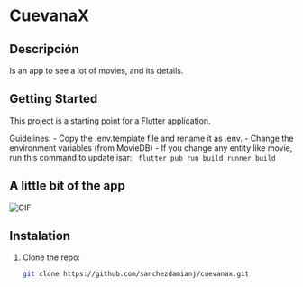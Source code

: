 # CuevanaX


## Descripción
Is an app to see a lot of movies, and its details.

## Getting Started

This project is a starting point for a Flutter application.

Guidelines:
    - Copy the .env.template file and rename it as .env.
    - Change the environment variables (from MovieDB)
    - If you change any entity like movie, run this command to update isar: ``` flutter pub run build_runner build```


## A little bit of the app

![GIF](example.gif)

## Instalation

1. Clone the repo:

   ```bash
   git clone https://github.com/sanchezdamianj/cuevanax.git

